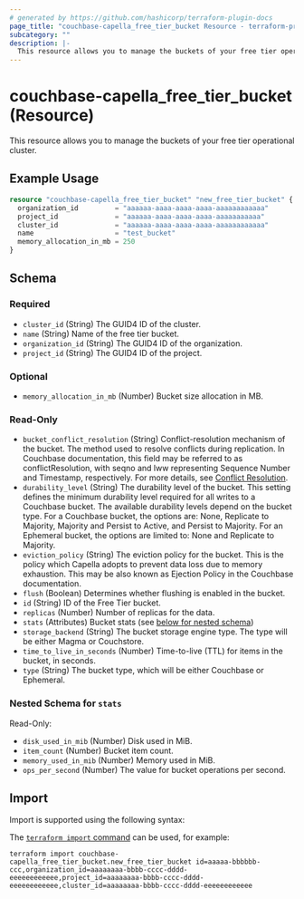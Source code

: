 ```yaml
---
# generated by https://github.com/hashicorp/terraform-plugin-docs
page_title: "couchbase-capella_free_tier_bucket Resource - terraform-provider-couchbase-capella"
subcategory: ""
description: |-
  This resource allows you to manage the buckets of your free tier operational cluster.
---
```


# couchbase-capella_free_tier_bucket (Resource)

This resource allows you to manage the buckets of your free tier operational cluster.

## Example Usage

```terraform
resource "couchbase-capella_free_tier_bucket" "new_free_tier_bucket" {
  organization_id         = "aaaaaa-aaaa-aaaa-aaaa-aaaaaaaaaaaa"
  project_id              = "aaaaaa-aaaa-aaaa-aaaa-aaaaaaaaaaa"
  cluster_id              = "aaaaaa-aaaa-aaaa-aaaa-aaaaaaaaaaaa"
  name                    = "test_bucket"
  memory_allocation_in_mb = 250
}
```

<!-- schema generated by tfplugindocs -->
## Schema

### Required

- `cluster_id` (String) The GUID4 ID of the cluster.
- `name` (String) Name of the free tier bucket.
- `organization_id` (String) The GUID4 ID of the organization.
- `project_id` (String) The GUID4 ID of the project.

### Optional

- `memory_allocation_in_mb` (Number) Bucket size allocation in MB.

### Read-Only

- `bucket_conflict_resolution` (String) Conflict-resolution mechanism of the bucket. The method used to resolve conflicts during replication. In Couchbase documentation, this field may be referred to as conflictResolution, with seqno and lww representing Sequence Number and Timestamp, respectively. For more details, see [Conflict Resolution](https://docs.couchbase.com/cloud/clusters/xdcr/xdcr.html#conflict-resolution).
- `durability_level` (String) The durability level of the bucket. This setting defines the minimum durability level required for all writes to a Couchbase bucket. The available durability levels depend on the bucket type. For a Couchbase bucket, the options are: None, Replicate to Majority, Majority and Persist to Active, and Persist to Majority. For an Ephemeral bucket, the options are limited to: None and Replicate to Majority.
- `eviction_policy` (String) The eviction policy for the bucket. This is the policy which Capella adopts to prevent data loss due to memory exhaustion. This may be also known as Ejection Policy in the Couchbase documentation.
- `flush` (Boolean) Determines whether flushing is enabled in the bucket.
- `id` (String) ID of the Free Tier bucket.
- `replicas` (Number) Number of replicas for the data.
- `stats` (Attributes) Bucket stats (see [below for nested schema](#nestedatt--stats))
- `storage_backend` (String) The bucket storage engine type. The type will be either Magma or Couchstore.
- `time_to_live_in_seconds` (Number) Time-to-live (TTL) for items in the bucket, in seconds.
- `type` (String) The bucket type, which will be either Couchbase or Ephemeral.

<a id="nestedatt--stats"></a>
### Nested Schema for `stats`

Read-Only:

- `disk_used_in_mib` (Number) Disk used in MiB.
- `item_count` (Number) Bucket item count.
- `memory_used_in_mib` (Number) Memory used in MiB.
- `ops_per_second` (Number) The value for bucket operations per second.

## Import

Import is supported using the following syntax:

The [`terraform import` command](https://developer.hashicorp.com/terraform/cli/commands/import) can be used, for example:

```shell
terraform import couchbase-capella_free_tier_bucket.new_free_tier_bucket id=aaaaa-bbbbbb-ccc,organization_id=aaaaaaaa-bbbb-cccc-dddd-eeeeeeeeeeee,project_id=aaaaaaaa-bbbb-cccc-dddd-eeeeeeeeeeee,cluster_id=aaaaaaaa-bbbb-cccc-dddd-eeeeeeeeeeee
```
